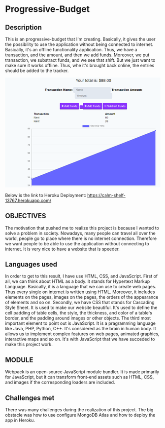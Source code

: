 # Progressive-Budget

## Description 

This is an progressive-budget that I'm creating. Basically, it gives the user the possibility to use the application without being connected to internet. Basically, it's an offline functionality application. Thus, we have a transaction, and the amount, and then we add funds. Moreover, we put transaction, we substract funds, and we see that shift. But we just want to make sure it works offline. Thus, whe it's brought back online, the entries should be added to the tracker.

![Progressive-Budget](./Progressive-Budget.png)

Below is the link to Heroku Deployment:
 https://calm-shelf-13767.herokuapp.com/

## OBJECTIVES

The motivation that pushed me to realize this project is because I wanted to solve a problem in society. Nowadays, many people can travel all over the world, people go to place where there is no internet connection. Therefore we want people to be able to use the application without connecting to internet. It is very nice to have a website that is speeder.


## Languages used

In order to get to this result, I have use HTML, CSS, and JavaScript. First of all, we can think about HTML as a body. it stands for Hypertext Markup Language. Basically, it is a language that we can use to create web pages. Thus every single on internet is written using HTML. Moreover, it includes elements on the pages, images on the pages, the orders of the appearance of elements and so on. Secondly, we have CSS that stands for Cascading Style Sheet. It is used to make our website beautiful. It's used to define the cell padding of table cells, the style, the thickness, and color of a table's border, and the padding around images or other objects. The third most important element to point out is JavaScript. It is a pragramming language like Java, PHP, Python, C++. It's considered as the brain in human body. It allows us to implement complex features on web pages, animated graphics, interactive maps and so on.  It's with JavaScript that we have succeded to make this project work.

## MODULE

Webpack is an open-source JavaScript module bundler. It is made primarily for JavaScript, but it can transform front-end assets such as HTML, CSS, and images if the corresponding loaders are included.

## Challenges met

There was many challenges during the realization of this project. The big obstacle was how to use configure MongoDB Atlas and how to deploy the app in Heroku.